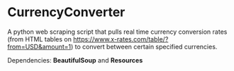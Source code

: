 # CurrencyConverter
A python web scraping script that pulls real time currency conversion rates (from HTML tables on https://www.x-rates.com/table/?from=USD&amount=1) to convert between certain specified currencies.

Dependencies: **BeautifulSoup** and **Resources**

